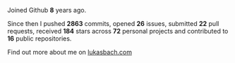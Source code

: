 Joined Github **8** years ago.

Since then I pushed **2863** commits, opened **26** issues, submitted **22** pull requests, received **184** stars across **72** personal projects and contributed to **16** public repositories.

Find out more about me on [lukasbach.com](https://lukasbach.com)
